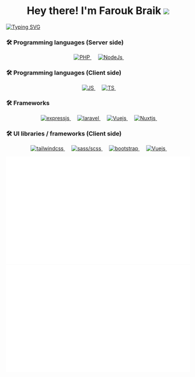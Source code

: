 <h1 align="center">Hey there! I'm Farouk Braik <img src="https://media.giphy.com/media/hvRJCLFzcasrR4ia7z/giphy.gif" width="35"></h1>

[![Typing SVG](https://readme-typing-svg.herokuapp.com/?lines=Hey+there!;You+want+to+know+a+little+secret?;I+love+coding;And+you+should+contact+me;So+that+we+can+work+together!+:\))](https://git.io/typing-svg)

### 🛠️ Programming languages (Server side)

<p align="center">
  &emsp; 
    <a href="https://www.php.net" target="_blank"> 
      <img alt="PHP" src="https://img.shields.io/badge/PHP-777BB4?style=for-the-badge&logo=php&logoColor=white">
    </a> 
  &emsp; 
    <a href="https://nodejs.org/" target="_blank"> 
      <img alt="NodeJs" src="https://img.shields.io/badge/node.js-6DA55F?style=for-the-badge&logo=node.js&logoColor=white">
    </a> 
  &emsp; 
</p>

### 🛠️ Programming languages (Client side)

<p align="center">
  &emsp; 
    <a href="https://developer.mozilla.org/en-US/docs/Web/JavaScript" target="_blank"> 
      <img alt="JS" src="https://img.shields.io/badge/JavaScript-F7DF1E?style=for-the-badge&logo=javascript&logoColor=black">
    </a> 
  &emsp;
    <a href="https://www.typescriptlang.org/" target="_blank"> 
      <img alt="TS" src="https://img.shields.io/badge/TypeScript-007ACC?style=for-the-badge&logo=typescript&logoColor=white">
    </a> 
  &emsp;
</p>

### 🛠️ Frameworks

<p align="center">
  &emsp;
    <a href="https://expressjs.com" target="_blank"> 
      <img alt="expressjs" src="https://img.shields.io/badge/express.js-%23404d59?style=for-the-badge&logo=express&logoColor=white">
    </a>
  &emsp;
    <a href="https://laravel.com" target="_blank"> 
      <img alt="laravel" src="https://img.shields.io/badge/Laravel-FF2D20?style=for-the-badge&logo=laravel&logoColor=white">
    </a>
  &emsp;
    <a href="https://vuejs.org/" target="_blank"> 
      <img alt="Vuejs" src="https://img.shields.io/badge/Vue.js-35495E?style=for-the-badge&logo=vue.js&logoColor=4FC08D">
    </a> 
  &emsp;
    <a href="https://nuxtjs.org/" target="_blank"> 
      <img alt="Nuxtjs" src="https://img.shields.io/static/v1?style=for-the-badge&message=Nuxt.js&color=35495E&logo=Nuxt.js&logoColor=00DC82&label=">
    </a> 
  &emsp;
</p>

### 🛠️ UI libraries / frameworks (Client side)

<p align="center">
  &emsp;
    <a href="https://tailwindcss.com/" target="_blank"> 
      <img alt="tailwindcss" src="https://img.shields.io/badge/tailwindcss-%2338B2AC.svg?style=for-the-badge&logo=tailwind-css&logoColor=white">
    </a>
  &emsp;
    <a href="https://sass-lang.com/" target="_blank"> 
      <img alt="sass/scss" src="https://img.shields.io/badge/SCSS-hotpink.svg?style=for-the-badge&logo=SASS&logoColor=white">
    </a> 
  &emsp;
    <a href="https://www.getbootstrap.com/" target="_blank"> 
      <img alt="bootstrap" src="https://img.shields.io/badge/bootstrap-%23563D7C.svg?style=for-the-badge&logo=bootstrap&logoColor=white">
    </a> 
  &emsp;
    <a href="https://vuetifyjs.com/" target="_blank"> 
      <img alt="Vuejs" src="https://img.shields.io/static/v1?style=for-the-badge&message=Vuetify&color=1867C0&logo=Vuetify&logoColor=FFFFFF&label=">
    </a> 
  &emsp;
</p>

![](https://github.com/Fa-BRAIK/github-stats/blob/master/generated/overview.svg) ![](https://github.com/Fa-BRAIK/github-stats/blob/master/generated/languages.svg)
